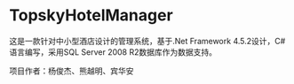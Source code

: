 # TopskyHotelManager
这是一款针对中小型酒店设计的管理系统，基于.Net Framework 4.5.2设计，C#语言编写，采用SQL Server 2008 R2数据库作为数据支持。

项目作者：杨俊杰、熊越明、宾华安
